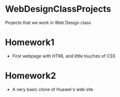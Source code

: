 # WebDesignClassProjects
Projects that we work in Web Design class
# Homework1
  * First webpage with HTML and little touches of CSS
# Homework2
  * A very basic clone of Huawei's web site
